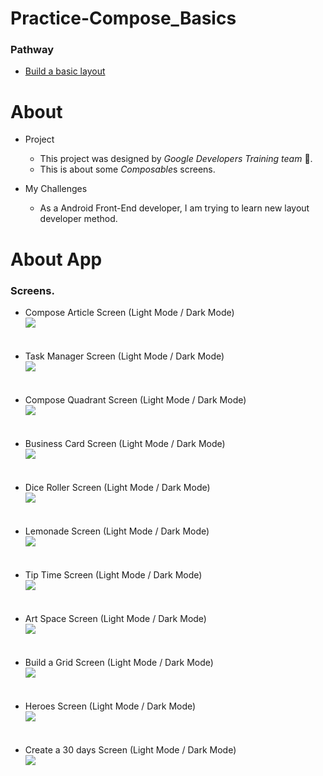 # Practice-Compose_Basics

### Pathway

- <a href="https://developer.android.com/courses/android-basics-compose/course" target="_blank">
  Build a basic layout</a>

# About

- Project
    - This project was designed by <em>Google Developers Training team</em> 🤙.
    - This is about some <em>Composable</em>s screens.

- My Challenges
    - As a Android Front-End developer, I am trying to learn new layout developer method.

# About App

### Screens.

- Compose Article Screen (Light Mode / Dark Mode)<br/>
  <img src="https://raw.githubusercontent.com/AsonCS/Practice-Compose_Basics/master/images/image_compose_article_app.png"><br/><br/><br/>
- Task Manager Screen (Light Mode / Dark Mode)<br/>
  <img src="https://raw.githubusercontent.com/AsonCS/Practice-Compose_Basics/master/images/image_task_manager_app.png"><br/><br/><br/>
- Compose Quadrant Screen (Light Mode / Dark Mode)<br/>
  <img src="https://raw.githubusercontent.com/AsonCS/Practice-Compose_Basics/master/images/image_compose_quadrant_app.png"><br/><br/><br/>
- Business Card Screen (Light Mode / Dark Mode)<br/>
  <img src="https://raw.githubusercontent.com/AsonCS/Practice-Compose_Basics/master/images/image_business_card_app.png"><br/><br/><br/>
- Dice Roller Screen (Light Mode / Dark Mode)<br/>
  <img src="https://raw.githubusercontent.com/AsonCS/Practice-Compose_Basics/master/images/image_dice_roller_app.png"><br/><br/><br/>
- Lemonade Screen (Light Mode / Dark Mode)<br/>
  <img src="https://raw.githubusercontent.com/AsonCS/Practice-Compose_Basics/master/images/image_lemonade_app.png"><br/><br/><br/>
- Tip Time Screen (Light Mode / Dark Mode)<br/>
  <img src="https://raw.githubusercontent.com/AsonCS/Practice-Compose_Basics/master/images/image_tip_time_app.png"><br/><br/><br/>
- Art Space Screen (Light Mode / Dark Mode)<br/>
  <img src="https://raw.githubusercontent.com/AsonCS/Practice-Compose_Basics/master/images/image_art_space_app.png"><br/><br/><br/>
- Build a Grid Screen (Light Mode / Dark Mode)<br/>
  <img src="https://raw.githubusercontent.com/AsonCS/Practice-Compose_Basics/master/images/image_build_1_grid_app.png"><br/><br/><br/>
- Heroes Screen (Light Mode / Dark Mode)<br/>
  <img src="https://raw.githubusercontent.com/AsonCS/Practice-Compose_Basics/master/images/image_heroes_app.png"><br/><br/><br/>
- Create a 30 days Screen (Light Mode / Dark Mode)<br/>
  <img src="https://raw.githubusercontent.com/AsonCS/Practice-Compose_Basics/master/images/image_create_a_30_days_app.png"><br/><br/><br/>

